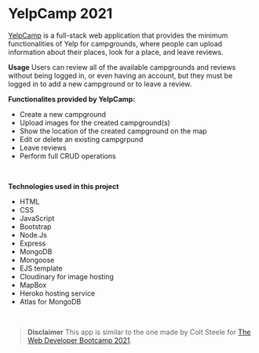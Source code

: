 # YelpCamp 2021 

[YelpCamp](https://murmuring-ocean-56530.herokuapp.com/) is a full-stack web application that provides the minimum functionalities of Yelp for campgrounds, where people can upload information about their places, look for a place, and leave reviews.
<br>

**Usage**
Users can review all of the available campgrounds and reviews without being logged in, or even having an account, but they must be logged in to add a new campground or to leave a review.
<br>

**Functionalites provided by YelpCamp:**
- Create a new campground
- Upload images for the created campground(s)
- Show the location of the created campground on the map
- Edit or delete an existing campgrpund
- Leave reviews 
- Perform full CRUD operations
<br>

**Technologies used in this project**
- HTML
- CSS
- JavaScript
- Bootstrap
- Node.Js
- Express
- MongoDB
- Mongoose
- EJS template
- Cloudinary for image hosting
- MapBox
- Heroko hosting service
- Atlas for MongoDB
<br>

>**Disclaimer** This app is similar to the one made by Colt Steele for [The Web Developer Bootcamp 2021](https://www.udemy.com/course/the-web-developer-bootcamp/).